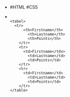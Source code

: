 - #HTML #CSS
- ```
  
  <tabel>
  	<tr>
      	<th>Firstname</th>
          <th>Lastname</th>
          <th>Points</th>
      </tr>
      <tr>
      	<td>Firstname</tdv>
          <td>Lastname</td>
          <td>Points</td>
      </tr>
      <tr>
      	<td>Firstname</td>
          <td>Lastname</td>
          <td>Points</td>
      </tr>
  </table>
  ```